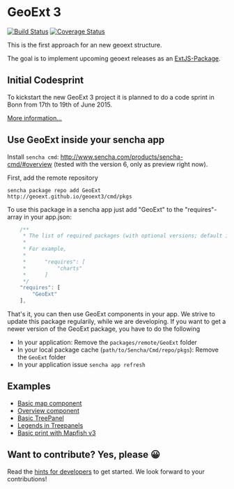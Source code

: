 # GeoExt 3

[![Build Status](https://travis-ci.org/geoext/geoext3.svg?branch=master)](https://travis-ci.org/geoext/geoext3) [![Coverage Status](https://coveralls.io/repos/geoext/geoext3/badge.svg)](https://coveralls.io/r/geoext/geoext3)

This is the first approach for an new geoext structure.

The goal is to implement upcoming geoext releases as an 
[ExtJS-Package](http://docs.sencha.com/cmd/5.x/cmd_packages/cmd_packages.html).

## Initial Codesprint
To kickstart the new GeoExt 3 project it is planned to do a code sprint in Bonn from 17th to 19th of June 2015.

[More information...](https://github.com/geoext/geoext3/wiki/GeoExt-3-Codesprint)

## Use GeoExt inside your sencha app

Install `sencha cmd`: http://www.sencha.com/products/sencha-cmd/#overview (tested with the
version 6, only as preview right now).

First, add the remote repository

```
sencha package repo add GeoExt http://geoext.github.io/geoext3/cmd/pkgs
```

To use this package in a sencha app just add "GeoExt" to the "requires"-array
in your app.json:

```javascript
    /**
     * The list of required packages (with optional versions; default is "latest").
     *
     * For example,
     *
     *      "requires": [
     *          "charts"
     *      ]
     */
    "requires": [
        "GeoExt"
    ],
```

That's it, you can then use GeoExt components in your app. We strive to update
this package regularily, while we are developing. If you want to get a newer
version of the GeoExt package, you have to do the following

* In your application: Remove the `packages/remote/GeoExt` folder
* In your local package cache (`path/to/Sencha/Cmd/repo/pkgs`): Remove the
  `GeoExt` folder
* In your application issue `sencha app refresh`

## Examples

* [Basic map component](http://rawgit.com/geoext/geoext3/master/examples/component/map.html)
* [Overview component](http://rawgit.com/geoext/geoext3/master/examples/component/overviewMap.html)
* [Basic TreePanel](http://rawgit.com/geoext/geoext3/master/examples/tree/panel.html)
* [Legends in Treepanels](http://rawgit.com/geoext/geoext3/master/examples/tree/tree-legend-simple.html)
* [Basic print with Mapfish v3](http://rawgit.com/geoext/geoext3/master/examples/print/basic-mapfish.html)


## Want to contribute? Yes, please 😀

Read the [hints for developers](development.md) to get started. We look forward
to your contributions!

